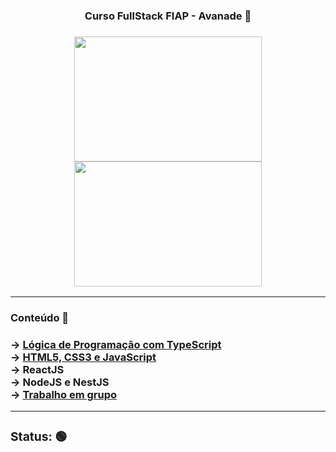 <div align="center">
  <h3>Curso FullStack FIAP - Avanade 🚀<h3>
  <img src="https://user-images.githubusercontent.com/95291739/193939208-8e5cacac-f254-41dd-a9ad-e64502c6b589.png" width="300" height="200"/>
  <img src="https://image.slidesharecdn.com/thepresentationmim-180411124648/95/masters-in-microsoft-2018-blockchain-1-638.jpg?cb=1523451263" width="300" height="200"/>
</div>

<hr>
<h3>Conteúdo 📕<h3>
→ <a href="https://github.com/LucimaraSouzah/Training-FIAP/tree/main/logica">Lógica de Programação com TypeScript<a/><br>
→ <a href="https://github.com/LucimaraSouzah/Training-FIAP/tree/main/web">HTML5, CSS3 e JavaScript<a/><br>
→ ReactJS<br>
→ NodeJS e NestJS<br>
→ <a href="https://github.com/LucimaraSouzah/Training-FIAP/tree/main/desafios">Trabalho em grupo<a/>

<hr>
<h3>Status: 🟢<h3>
